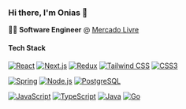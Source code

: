 ### Hi there, I'm Onias 💛

👨‍💻 **Software Engineer** @ [Mercado Livre](https://www.mercadolivre.com.br/)

#### Tech Stack
[![React](https://img.shields.io/badge/-React-61DAFB?style=flat-square&logo=react&logoColor=black)](https://reactjs.org/)
[![Next.js](https://img.shields.io/badge/-Next.js-000000?style=flat-square&logo=next.js)](https://nextjs.org/)
[![Redux](https://img.shields.io/badge/-Redux-764ABC?style=flat-square&logo=redux)](https://redux.js.org/)
[![Tailwind CSS](https://img.shields.io/badge/TailwindCSS-38B2AC?style=flat-square&logo=tailwind-css&logoColor=white)](https://tailwindcss.com/)
[![CSS3](https://img.shields.io/badge/-CSS3-1572B6?style=flat-square&logo=css3)](https://www.w3.org/Style/CSS/Overview.en.html)

[![Spring](https://img.shields.io/badge/-Spring-6DB33F?style=flat-square&logo=spring&logoColor=white)](https://spring.io/)
[![Node.js](https://img.shields.io/badge/-Node.js-339933?style=flat-square&logo=node.js&logoColor=white)](https://nodejs.org/)
[![PostgreSQL](https://img.shields.io/badge/-PostgreSQL-336791?style=flat-square&logo=postgresql&logoColor=white)](https://www.postgresql.org/)

[![JavaScript](https://img.shields.io/badge/JavaScript-F7DF1E?style=for-the-badge&logo=javascript&logoColor=black)](https://developer.mozilla.org/en-US/docs/Web/JavaScript)
[![TypeScript](https://img.shields.io/badge/TypeScript-3178C6?style=for-the-badge&logo=typescript&logoColor=white)](https://www.typescriptlang.org/)
[![Java](https://img.shields.io/badge/Java-ED8B00?style=for-the-badge&logo=openjdk&logoColor=white)](https://openjdk.java.net/)
[![Go](https://img.shields.io/badge/Go-00ADD8?style=for-the-badge&logo=go&logoColor=white)](https://golang.org/)



